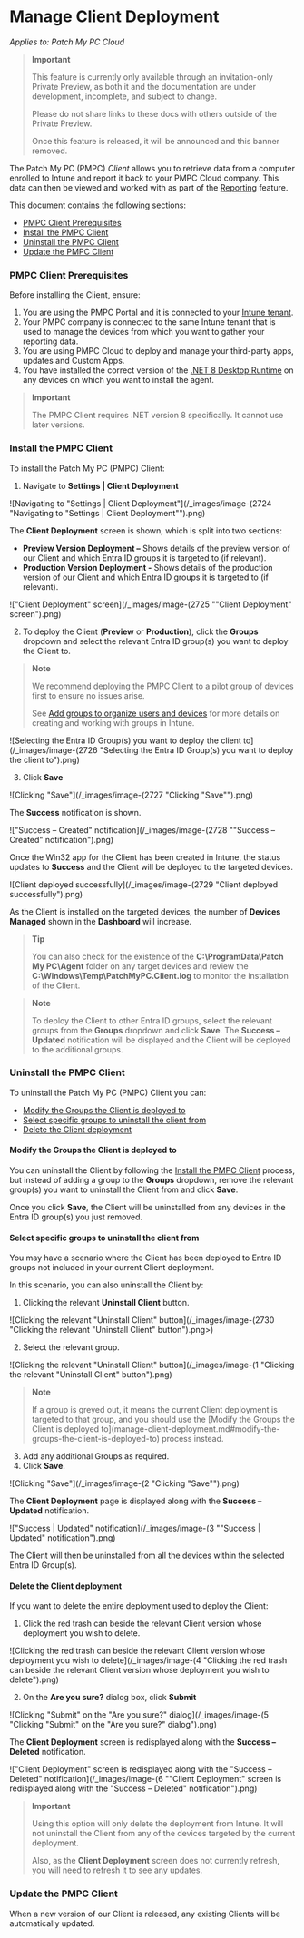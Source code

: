 # Manage Client Deployment

_Applies to: Patch My PC Cloud_

> **Important**
>
> This feature is currently only available through an invitation-only Private Preview, as both it and the documentation are under development, incomplete, and subject to change.
>
> Please do not share links to these docs with others outside of the Private Preview.
>
> Once this feature is released, it will be announced and this banner removed.

The Patch My PC (PMPC) _Client_ allows you to retrieve data from a computer enrolled to Intune and report it back to your PMPC Cloud company. This data can then be viewed and worked with as part of the [Reporting](../cloud-reporting/) feature.

This document contains the following sections:

* [PMPC Client Prerequisites](manage-client-deployment.md#pmpc-client-prerequisites)
* [Install the PMPC Client](manage-client-deployment.md#install-the-pmpc-client)
* [Uninstall the PMPC Client](manage-client-deployment.md#uninstall-the-pmpc-client)
* [Update the PMPC Client](manage-client-deployment.md#update-the-pmpc-client)

### PMPC Client Prerequisites

Before installing the Client, ensure:

1. You are using the PMPC Portal and it is connected to your [Intune tenant](manage-your-environments-in-cloud/manage-cloud-intune-tenants.md#connecting-to-an-intune-tenant).
2. Your PMPC company is connected to the same Intune tenant that is used to manage the devices from which you want to gather your reporting data.
3. You are using PMPC Cloud to deploy and manage your third-party apps, updates and Custom Apps.
4. You have installed the correct version of the [.NET 8 Desktop Runtime](https://dotnet.microsoft.com/en-us/download/dotnet/8.0) on any devices on which you want to install the agent.

> **Important**
>
> The PMPC Client requires .NET version 8 specifically. It cannot use later versions.

### Install the PMPC Client

To install the Patch My PC (PMPC) Client:

1. Navigate to **Settings | Client Deployment**

![Navigating to "Settings | Client Deployment"](/_images/image-(2724 "Navigating to \"Settings | Client Deployment\"").png)

The **Client Deployment** screen is shown, which is split into two sections:

* **Preview Version Deployment –** Shows details of the preview version of our Client and which Entra ID groups it is targeted to (if relevant).
* **Production Version Deployment -** Shows details of the production version of our Client and which Entra ID groups it is targeted to (if relevant).

!["Client Deployment" screen](/_images/image-(2725 "\"Client Deployment\" screen").png)

2. To deploy the Client (**Preview** or **Production**), click the **Groups** dropdown and select the relevant Entra ID group(s) you want to deploy the Client to.

> **Note**
>
> We recommend deploying the PMPC Client to a pilot group of devices first to ensure no issues arise.
>
> See [Add groups to organize users and devices](https://learn.microsoft.com/en-us/intune/intune-service/fundamentals/groups-add) for more details on creating and working with groups in Intune.

![Selecting the Entra ID Group(s) you want to deploy the client to](/_images/image-(2726 "Selecting the Entra ID Group(s) you want to deploy the client to").png)

3. Click **Save**

![Clicking "Save"](/_images/image-(2727 "Clicking \"Save\"").png)

The **Success** notification is shown.

!["Success – Created" notification](/_images/image-(2728 "\"Success – Created\" notification").png)

Once the Win32 app for the Client has been created in Intune, the status updates to **Success** and the Client will be deployed to the targeted devices.

![Client deployed successfully](/_images/image-(2729 "Client deployed successfully").png)

As the Client is installed on the targeted devices, the number of **Devices Managed** shown in the **Dashboard** will increase.

> **Tip**
>
> You can also check for the existence of the **C:\ProgramData\Patch My PC\Agent** folder on any target devices and review the **C:\Windows\Temp\PatchMyPC.Client.log** to monitor the installation of the Client.

> **Note**
>
> To deploy the Client to other Entra ID groups, select the relevant groups from the **Groups** dropdown and click **Save**. The **Success – Updated** notification will be displayed and the Client will be deployed to the additional groups.

### Uninstall the PMPC Client

To uninstall the Patch My PC (PMPC) Client you can:

* [Modify the Groups the Client is deployed to](manage-client-deployment.md#modify-the-groups-the-client-is-deployed-to)
* [Select specific groups to uninstall the client from](manage-client-deployment.md#select-specific-groups-to-uninstall-the-client-from)
* [Delete the Client deployment](manage-client-deployment.md#delete-the-client-deployment)

#### Modify the Groups the Client is deployed to

You can uninstall the Client by following the [Install the PMPC Client](manage-client-deployment.md#install-the-pmpc-client) process, but instead of adding a group to the **Groups** dropdown, remove the relevant group(s) you want to uninstall the Client from and click **Save**.

Once you click **Save**, the Client will be uninstalled from any devices in the Entra ID group(s) you just removed.

#### Select specific groups to uninstall the client from

You may have a scenario where the Client has been deployed to Entra ID groups not included in your current Client deployment.

In this scenario, you can also uninstall the Client by:

1. Clicking the relevant **Uninstall Client** button.

![Clicking the relevant "Uninstall Client" button](/_images/image-(2730 "Clicking the relevant \"Uninstall Client\" button").png>)

2. Select the relevant group.

![Clicking the relevant "Uninstall Client" button](/_images/image-(1 "Clicking the relevant \"Uninstall Client\" button").png)

> **Note**
>
> If a group is greyed out, it means the current Client deployment is targeted to that group, and you should use the \[Modify the Groups the Client is deployed to]\(manage-client-deployment.md#modify-the-groups-the-client-is-deployed-to) process instead.

3. Add any additional Groups as required.
4. Click **Save**.

![Clicking "Save"](/_images/image-(2 "Clicking \"Save\"").png)

The **Client Deployment** page is displayed along with the **Success – Updated** notification.

!["Success | Updated" notification](/_images/image-(3 "\"Success | Updated\" notification").png)

The Client will then be uninstalled from all the devices within the selected Entra ID Group(s).

#### Delete the Client deployment

If you want to delete the entire deployment used to deploy the Client:

1. Click the red trash can beside the relevant Client version whose deployment you wish to delete.

![Clicking the red trash can beside the relevant Client version whose deployment you wish to delete](/_images/image-(4 "Clicking the red trash can beside the relevant Client version whose deployment you wish to delete").png)

2. On the **Are you sure?** dialog box, click **Submit**

![Clicking "Submit" on the "Are you sure?" dialog](/_images/image-(5 "Clicking \"Submit\" on the \"Are you sure?\" dialog").png)

The **Client Deployment** screen is redisplayed along with the **Success – Deleted** notification.

!["Client Deployment" screen is redisplayed along with the "Success – Deleted" notification](/_images/image-(6 "\"Client Deployment\" screen is redisplayed along with the \"Success – Deleted\" notification").png)

> **Important**
>
> Using this option will only delete the deployment from Intune. It will not uninstall the Client from any of the devices targeted by the current deployment.
>
> Also, as the **Client Deployment** screen does not currently refresh, you will need to refresh it to see any updates.

### Update the PMPC Client

When a new version of our Client is released, any existing Clients will be automatically updated.